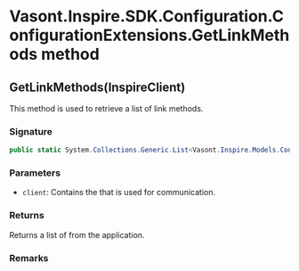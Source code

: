 # Vasont.Inspire.SDK.Configuration.ConfigurationExtensions.GetLinkMethods method
## GetLinkMethods(InspireClient)
This method is used to retrieve a list of link methods.

### Signature
```csharp
public static System.Collections.Generic.List<Vasont.Inspire.Models.Configuration.LinkMethodModel> GetLinkMethods(InspireClient client)
```
### Parameters
- `client`: Contains the  that is used for communication.

### Returns
Returns a list of  from the application.
### Remarks

